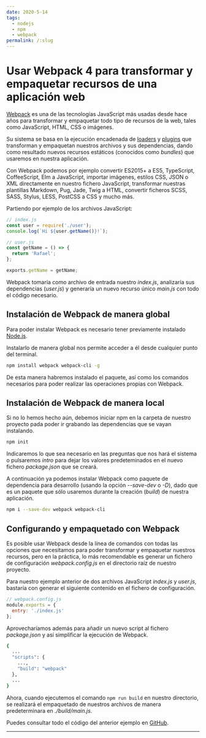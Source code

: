 ```yaml
---
date: 2020-5-14
tags: 
  - nodejs
  - npm
  - webpack
permalink: /:slug
---
```


# Usar Webpack 4 para transformar y empaquetar recursos de una aplicación web

<social-share class="social-share--header" />

[Webpack](https://webpack.js.org/) es una de las tecnologías JavaScript más usadas desde hace años para transformar y empaquetar todo tipo de recursos de la web, tales como JavaScript, HTML, CSS o imágenes.

Su sistema se basa en la ejecución encadenada de [loaders](https://webpack.js.org/concepts/loaders/) y [plugins](https://webpack.js.org/concepts/plugins/) que transforman y empaquetan nuestros archivos y sus dependencias, dando como resultado nuevos recursos estáticos (conocidos como _bundles_) que usaremos en nuestra aplicación.

Con Webpack podemos por ejemplo convertir ES2015+ a ES5, TypeScript, CoffeeScript, Elm a JavaScript, importar imágenes, estilos CSS, JSON o XML directamente en nuestro fichero JavaScript, transformar nuestras plantillas Markdown, Pug, Jade, Twig a HTML, convertir ficheros SCSS, SASS, Stylus, LESS, PostCSS a CSS y mucho más.

Partiendo por ejemplo de los archivos JavaScript:

``` javascript
// index.js
const user = require('./user');
console.log(`Hi ${user.getName()}!`);
```

``` javascript
// user.js
const getName = () => {
  return 'Rafael';
};

exports.getName = getName;
```

Webpack tomaría como archivo de entrada nuestro _index.js_, analizaría sus dependencias (_user.js_) y generaría un nuevo recurso único _main.js_ con todo el código necesario.




## Instalación de Webpack de manera global

Para poder instalar Webpack es necesario tener previamente instalado [Node.js](https://nodejs.org/es/).

Instalarlo de manera global nos permite acceder a él desde cualquier punto del terminal.

``` bash
npm install webpack webpack-cli -g
```

De esta manera habremos instalado el paquete, así como los comandos necesarios para poder realizar las operaciones propias con Webpack.

## Instalación de Webpack de manera local

Si no lo hemos hecho aún, debemos iniciar npm en la carpeta de nuestro proyecto pada poder ir grabando las dependencias que se vayan instalando.

``` bash
npm init
```

Indicaremos lo que sea necesario en las preguntas que nos hará el sistema o pulsaremos _intro_ para dejar los valores predeteminados en el nuevo fichero _package.json_ que se creará.

A continuación ya podemos instalar Webpack como paquete de dependencia para desarrollo (usando la opción _--save-dev_ o _-D_), dado que es un paquete que sólo usaremos durante la creación (_build_) de nuestra aplicación.

``` bash
npm i --save-dev webpack webpack-cli
```

## Configurando y empaquetado con Webpack

Es posible usar Webpack desde la línea de comandos con todas las opciones que necesitamos para poder transformar y empaquetar nuestros recursos, pero en la práctica, lo más recomendable es generar un fichero de configuración _webpack.config.js_ en el directorio raíz de nuestro proyecto.

Para nuestro ejemplo anterior de dos archivos JavaScript _index.js_ y _user.js_, bastaría con generar el siguiente contenido en el fichero de configuración.

``` javascript
// webpack.config.js
module.exports = {
  entry: './index.js'
};
```
Aprovecharíamos además para añadir un nuevo script al fichero _package.json_ y así simplificar la ejecución de Webpack.

``` bash
{
  ...
  "scripts": {
    ...,
    "build": "webpack"
  },
  ...
}
```

Ahora, cuando ejecutemos el comando ```npm run build``` en nuestro directorio, se realizará el empaquetado de nuestros archivos de manera predeterminara en _./build/main.js_.

Puedes consultar todo el código del anterior ejemplo en [GitHub](https://github.com/rneto/webpack-4-basic-js-build-test).


---
<social-share class="social-share--footer" />
